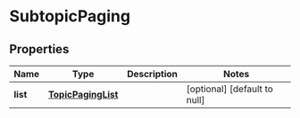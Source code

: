 # SubtopicPaging

## Properties
Name | Type | Description | Notes
------------ | ------------- | ------------- | -------------
**list** | [**TopicPagingList**](TopicPagingList.md) |  | [optional] [default to null]


